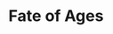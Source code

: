 ---
layout: credit-info
headerstatus: shunk-header
title: Fate of Ages
showreel_weight: 121
credits_weight: 121
thumbnail: /assets/img/credits-grid/fate-of-ages.jpg
image: /assets/img/credits-grid/opengraph/fate-of-ages.jpg
image_size: 3
category: credits
type: Video Game
year: 2011
role: Composer
genre: Fantasy RPG
---